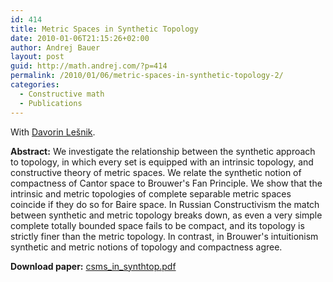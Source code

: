 ```yaml
---
id: 414
title: Metric Spaces in Synthetic Topology
date: 2010-01-06T21:15:26+02:00
author: Andrej Bauer
layout: post
guid: http://math.andrej.com/?p=414
permalink: /2010/01/06/metric-spaces-in-synthetic-topology-2/
categories:
  - Constructive math
  - Publications
---
```

With [Davorin Lešnik](http://www.fmf.uni-lj.si/si/imenik/3210/).

**Abstract:** We investigate the relationship between the synthetic approach to topology, in which every set is equipped with an intrinsic topology, and constructive theory of metric spaces. We relate the synthetic notion of compactness of Cantor space to Brouwer's Fan Principle. We show that the intrinsic and metric topologies of complete separable metric spaces coincide if they do so for Baire space. In Russian Constructivism the match between synthetic and metric topology breaks down, as even a very simple complete totally bounded space fails to be compact, and its topology is strictly finer than the metric topology. In contrast, in Brouwer's intuitionism synthetic and metric notions of topology and compactness agree.

**Download paper:** [csms\_in\_synthtop.pdf](http://math.andrej.com/wp-content/uploads/2010/01/csms_in_synthtop.pdf)
